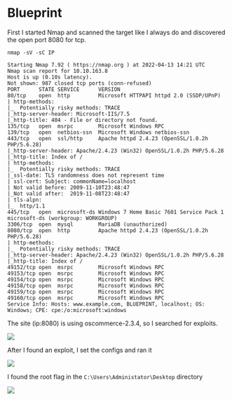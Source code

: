 # Blueprint
First I started Nmap and scanned the target like I always do and discovered the open port 8080 for tcp.
<br>
```
nmap -sV -sC IP
```
```
Starting Nmap 7.92 ( https://nmap.org ) at 2022-04-13 14:21 UTC
Nmap scan report for 10.10.163.8
Host is up (0.10s latency).
Not shown: 987 closed tcp ports (conn-refused)
PORT      STATE SERVICE      VERSION
80/tcp    open  http         Microsoft HTTPAPI httpd 2.0 (SSDP/UPnP)
| http-methods: 
|_  Potentially risky methods: TRACE
|_http-server-header: Microsoft-IIS/7.5
|_http-title: 404 - File or directory not found.
135/tcp   open  msrpc        Microsoft Windows RPC
139/tcp   open  netbios-ssn  Microsoft Windows netbios-ssn
443/tcp   open  ssl/http     Apache httpd 2.4.23 (OpenSSL/1.0.2h PHP/5.6.28)
|_http-server-header: Apache/2.4.23 (Win32) OpenSSL/1.0.2h PHP/5.6.28
|_http-title: Index of /
| http-methods: 
|_  Potentially risky methods: TRACE
|_ssl-date: TLS randomness does not represent time
| ssl-cert: Subject: commonName=localhost
| Not valid before: 2009-11-10T23:48:47
|_Not valid after:  2019-11-08T23:48:47
| tls-alpn: 
|_  http/1.1
445/tcp   open  microsoft-ds Windows 7 Home Basic 7601 Service Pack 1 microsoft-ds (workgroup: WORKGROUP)
3306/tcp  open  mysql        MariaDB (unauthorized)
8080/tcp  open  http         Apache httpd 2.4.23 (OpenSSL/1.0.2h PHP/5.6.28)
| http-methods: 
|_  Potentially risky methods: TRACE
|_http-server-header: Apache/2.4.23 (Win32) OpenSSL/1.0.2h PHP/5.6.28
|_http-title: Index of /
49152/tcp open  msrpc        Microsoft Windows RPC
49153/tcp open  msrpc        Microsoft Windows RPC
49154/tcp open  msrpc        Microsoft Windows RPC
49158/tcp open  msrpc        Microsoft Windows RPC
49159/tcp open  msrpc        Microsoft Windows RPC
49160/tcp open  msrpc        Microsoft Windows RPC
Service Info: Hosts: www.example.com, BLUEPRINT, localhost; OS: Windows; CPE: cpe:/o:microsoft:windows
```
The site (ip:8080) is using oscommerce-2.3.4, so I searched for exploits.

<img src="https://i.imgur.com/Yre04Jh.png"/>

After I found an exploit, I set the configs and ran it

<img src="https://i.imgur.com/Mbi7Lnh.png"/>

I found the root flag in the `C:\Users\Administator\Desktop` directory

<img src="https://i.imgur.com/6Gq7MIq.png"/>